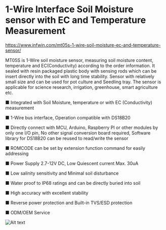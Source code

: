 # 1-Wire Interface Soil Moisture sensor with EC and Temperature Measurement

https://www.infwin.com/mt05s-1-wire-soil-moisture-ec-and-temperature-sensor/

MT05S is 1-Wire soil moisture sensor, measuring soil moisture content, temperature and EC(Conductivity) according to the order information. It sealed with resin packaged plastic body with sensing rods which can be insert directly into the soil with long time stability. Sensor with relatively small size and can be used for pot culture and Seedling tray. The sensor is applicable for science research, irrigation, greenhouse, smart agriculture etc.

■ Integrated with Soil Moisture, temperature or with EC (Conductivity) measurement

■ 1-Wire bus interface, Operation compatible with DS18B20

■ Directly connect with MCU, Arduino, Raspberry PI or other modules by only one I/O pin, No other signal conversion board required, Software library for DS18B20 can be reused to read/write the sensor

■ ROMCODE can be set by extension function command for easily addressing

■ Power Supply 2.7-12V DC, Low Quiescent current Max. 30uA

■ Low salinity sensitivity and Minimal soil disturbance

■ Water proof to IP68 ratings and can be directly buried into soil

■ High accuracy with excellent stability

■ Reverse power protection and Built-in TVS/ESD protection

■ ODM/OEM Service

![Alt text](https://www.infwin.com/wp-content/uploads/product-mt05s-analog-soil-moisture-sensor-index.jpg "MT05S 1-Wire Soil Moisture Sensor")
